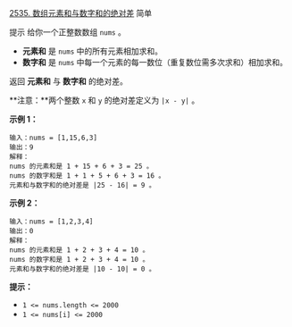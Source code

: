 [2535. 数组元素和与数字和的绝对差](https://leetcode.cn/problems/difference-between-element-sum-and-digit-sum-of-an-array/)
简单

提示
给你一个正整数数组 `nums` 。

- **元素和** 是 `nums` 中的所有元素相加求和。
- **数字和** 是 `nums` 中每一个元素的每一数位（重复数位需多次求和）相加求和。

返回 **元素和** 与 **数字和** 的绝对差。

**注意：**两个整数 `x` 和 `y` 的绝对差定义为 `|x - y|` 。

**示例 1：**

```
输入：nums = [1,15,6,3]
输出：9
解释：
nums 的元素和是 1 + 15 + 6 + 3 = 25 。
nums 的数字和是 1 + 1 + 5 + 6 + 3 = 16 。
元素和与数字和的绝对差是 |25 - 16| = 9 。
```

**示例 2：**

```
输入：nums = [1,2,3,4]
输出：0
解释：
nums 的元素和是 1 + 2 + 3 + 4 = 10 。
nums 的数字和是 1 + 2 + 3 + 4 = 10 。
元素和与数字和的绝对差是 |10 - 10| = 0 。
```

**提示：**

- `1 <= nums.length <= 2000`
- `1 <= nums[i] <= 2000`

